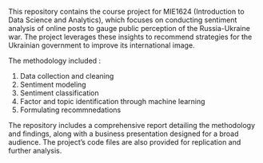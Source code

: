 This repository contains the course project for MIE1624 (Introduction to Data Science and Analytics), which focuses on conducting sentiment analysis of online posts to gauge public perception of the Russia-Ukraine war. 
The project leverages these insights to recommend strategies for the Ukrainian government to improve its international image.

The methodology included :
1. Data collection and cleaning
2. Sentiment modeling
3. Sentiment classification
4. Factor and topic identification through machine learning
5. Formulating recommnedations

The repository includes a comprehensive report detailing the methodology and findings, along with a business presentation designed for a broad audience. The project’s code files are also provided for replication and further analysis.
